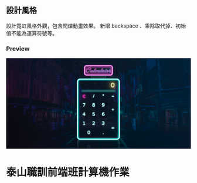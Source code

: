 
## 設計風格
設計霓虹風格外觀，包含閃爍動畫效果。
新增 backspace 、乘除取代掉、初始值不能為運算符號等。


### Preview
![image](https://github.com/wdaweb/js_calculator-iiQvQii/blob/master/preview.png)


# 泰山職訓前端班計算機作業